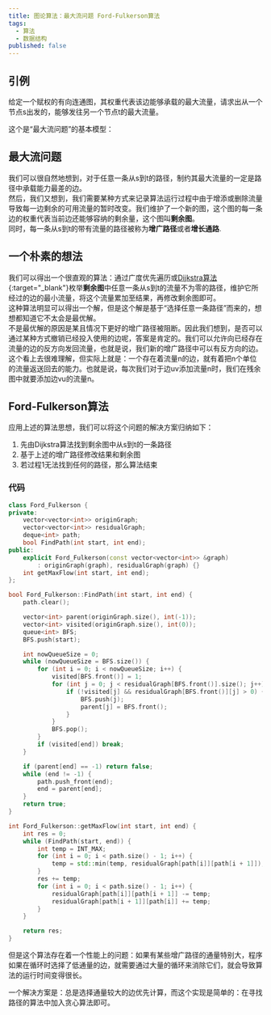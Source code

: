 ```yaml
---
title: 图论算法：最大流问题 Ford-Fulkerson算法
tags: 
  - 算法
  - 数据结构
published: false
---
```


## 引例

给定一个赋权的有向连通图，其权重代表该边能够承载的最大流量，请求出从一个节点s出发的，能够发往另一个节点t的最大流量。

这个是“最大流问题”的基本模型：

## 最大流问题

我们可以很自然地想到，对于任意一条从s到t的路径，制约其最大流量的一定是路径中承载能力最差的边。  
然后，我们又想到，我们需要某种方式来记录算法运行过程中由于增添或删除流量导致每一边剩余的可用流量的暂时改变。我们维护了一个新的图，这个图的每一条边的权重代表当前边还能够容纳的剩余量，这个图叫**剩余图**。  
同时，每一条从s到t的带有流量的路径被称为**增广路径**或者**增长通路**.

## 一个朴素的想法

我们可以得出一个很直观的算法：通过广度优先遍历或[Dijkstra算法](https://amachi.com.cn/_posts/2020-04-15-dijkstra2/){:target="_blank"}枚举**剩余图**中任意一条从s到t的流量不为零的路径，维护它所经过的边的最小流量，将这个流量累加至结果，再修改剩余图即可。  
这种算法明显可以得出一个解，但是这个解是基于“选择任意一条路径”而来的，想想都知道它不太会是最优解。  
不是最优解的原因是某且情况下更好的增广路径被阻断。因此我们想到，是否可以通过某种方式撤销已经投入使用的边呢，答案是肯定的。我们可以允许向已经存在流量的边的反方向发回流量，也就是说，我们新的增广路径中可以有反方向的边。  
这个看上去很难理解，但实际上就是：一个存在着流量n的边，就有着把n个单位的流量返送回去的能力。也就是说，每次我们对于边uv添加流量n时，我们在残余图中就要添加边vu的流量n。  

## Ford-Fulkerson算法

应用上述的算法思想，我们可以将这个问题的解决方案归纳如下：

1. 先由Dijkstra算法找到剩余图中从s到t的一条路径
2. 基于上述的增广路径修改结果和剩余图
3. 若过程1无法找到任何的路径，那么算法结束

### 代码

```cpp
class Ford_Fulkerson {
private:
    vector<vector<int>> originGraph;
    vector<vector<int>> residualGraph;
    deque<int> path;
    bool FindPath(int start, int end);
public:
    explicit Ford_Fulkerson(const vector<vector<int>> &graph) 
        : originGraph(graph), residualGraph(graph) {}
    int getMaxFlow(int start, int end);
};

bool Ford_Fulkerson::FindPath(int start, int end) {
    path.clear();

    vector<int> parent(originGraph.size(), int(-1));
    vector<int> visited(originGraph.size(), int(0));
    queue<int> BFS;
    BFS.push(start);

    int nowQueueSize = 0;
    while (nowQueueSize = BFS.size()) {
        for (int i = 0; i < nowQueueSize; i++) {
            visited[BFS.front()] = 1;
            for (int j = 0; j < residualGraph[BFS.front()].size(); j++) {
                if (!visited[j] && residualGraph[BFS.front()][j] > 0) {
                    BFS.push(j);
                    parent[j] = BFS.front();
                }
            }
            BFS.pop();
        }
        if (visited[end]) break;
    }

    if (parent[end] == -1) return false;
    while (end != -1) {
        path.push_front(end);
        end = parent[end];
    }
    return true;
}

int Ford_Fulkerson::getMaxFlow(int start, int end) {
    int res = 0;
    while (FindPath(start, end)) {
        int temp = INT_MAX;
        for (int i = 0; i < path.size() - 1; i++) {
            temp = std::min(temp, residualGraph[path[i]][path[i + 1]]);
        }
        res += temp;
        for (int i = 0; i < path.size() - 1; i++) {
            residualGraph[path[i]][path[i + 1]] -= temp;
            residualGraph[path[i + 1]][path[i]] += temp;
        }
    }

    return res;
}
```

但是这个算法存在着一个性能上的问题：如果有某些增广路径的通量特别大，程序如果在循环时选择了低通量的边，就需要通过大量的循环来消除它们，就会导致算法的运行时间变得很长。

一个解决方案是：总是选择通量较大的边优先计算，而这个实现是简单的：在寻找路径的算法中加入贪心算法即可。